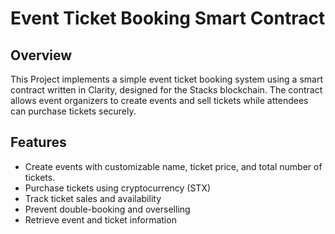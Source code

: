 # Event Ticket Booking Smart Contract

## Overview

This Project implements a simple event ticket booking system using a smart contract written in Clarity, designed for the Stacks blockchain. The contract allows event organizers to create events and sell tickets while attendees can purchase tickets securely.

## Features

- Create events with customizable name, ticket price, and total number of tickets.
- Purchase tickets using cryptocurrency (STX)
- Track ticket sales and availability
- Prevent double-booking and overselling
- Retrieve event and ticket information
